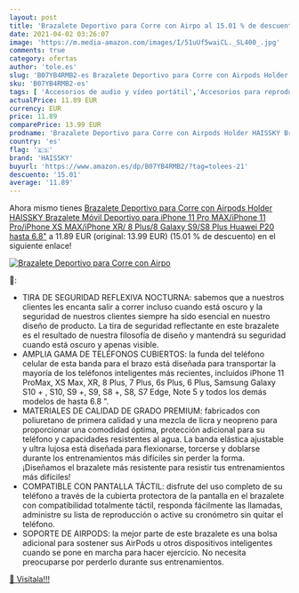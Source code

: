 ```yaml
---
layout: post
title: 'Brazalete Deportivo para Corre con Airpo al 15.01 % de descuento'
date: 2021-04-02 03:26:07
image: 'https://m.media-amazon.com/images/I/51uUf5waiCL._SL400_.jpg'
comments: true
category: ofertas
author: 'tole.es'
slug: 'B07YB4RMB2-es Brazalete Deportivo para Corre con Airpods Holder HAISSKY...'
sku: 'B07YB4RMB2-es'
tags: [ 'Accesorios de audio y vídeo portátil','Accesorios para reproductores de MP3','Audio y vídeo portátil','Bandas para el brazo para reproductores de MP3','Electrónica','haissky','iphone', ]
actualPrice: 11.89 EUR
currency: EUR
price: 11.89
comparePrice: 13.99 EUR
prodname: 'Brazalete Deportivo para Corre con Airpods Holder HAISSKY Brazalete Móvil Deportivo para iPhone 11 Pro MAX/iPhone 11 Pro/iPhone XS MAX/iPhone XR/ 8 Plus/8 Galaxy S9/S8 Plus Huawei P20 hasta 6.8"'
country: 'es'
flag: '🇪🇸'
brand: 'HAISSKY'
buyurl: 'https://www.amazon.es/dp/B07YB4RMB2/?tag=tolees-21'
descuento: '15.01'
average: '11.89'
---
```


Ahora mismo tienes [Brazalete Deportivo para Corre con Airpods Holder HAISSKY Brazalete Móvil Deportivo para iPhone 11 Pro MAX/iPhone 11 Pro/iPhone XS MAX/iPhone XR/ 8 Plus/8 Galaxy S9/S8 Plus Huawei P20 hasta 6.8"](https://www.amazon.es/dp/B07YB4RMB2/?tag=tolees-21) a 11.89 EUR (original: 13.99 EUR) (15.01 %  de descuento) en el siguiente enlace!

[![Brazalete Deportivo para Corre con Airpo](https://m.media-amazon.com/images/I/51uUf5waiCL._SL400_.jpg)](https://www.amazon.es/dp/B07YB4RMB2/?tag=tolees-21)

🔎:

- TIRA DE SEGURIDAD REFLEXIVA NOCTURNA: sabemos que a nuestros clientes les encanta salir a correr incluso cuando está oscuro y la seguridad de nuestros clientes siempre ha sido esencial en nuestro diseño de producto. La tira de seguridad reflectante en este brazalete es el resultado de nuestra filosofía de diseño y mantendrá su seguridad cuando está oscuro y apenas visible.
- AMPLIA GAMA DE TELÉFONOS CUBIERTOS: la funda del teléfono celular de esta banda para el brazo está diseñada para transportar la mayoría de los teléfonos inteligentes más recientes, incluidos iPhone 11 ProMax, XS Max, XR, 8 Plus, 7 Plus, 6s Plus, 6 Plus, Samsung Galaxy S10 + , S10, S9 +, S9, S8 +, S8, S7 Edge, Note 5 y todos los demás modelos de hasta 6.8 ".
- MATERIALES DE CALIDAD DE GRADO PREMIUM: fabricados con poliuretano de primera calidad y una mezcla de licra y neopreno para proporcionar una comodidad óptima, protección adicional para su teléfono y capacidades resistentes al agua. La banda elástica ajustable y ultra lujosa está diseñada para flexionarse, torcerse y doblarse durante los entrenamientos más difíciles sin perder la forma. ¡Diseñamos el brazalete más resistente para resistir tus entrenamientos más difíciles!
- COMPATIBLE CON PANTALLA TÁCTIL: disfrute del uso completo de su teléfono a través de la cubierta protectora de la pantalla en el brazalete con compatibilidad totalmente táctil, responda fácilmente las llamadas, administre su lista de reproducción o active su cronómetro sin quitar el teléfono.
- SOPORTE DE AIRPODS: la mejor parte de este brazalete es una bolsa adicional para sostener sus AirPods u otros dispositivos inteligentes cuando se pone en marcha para hacer ejercicio. No necesita preocuparse por perderlo durante sus entrenamientos.

[🛒 Visítala!!!](https://www.amazon.es/dp/B07YB4RMB2/?tag=tolees-21)
